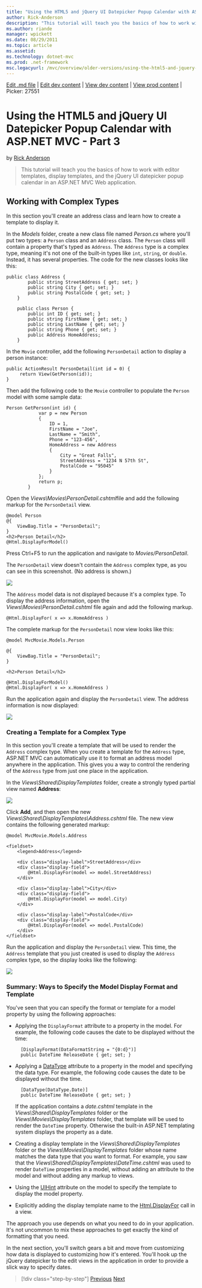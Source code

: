 ```yaml
---
title: "Using the HTML5 and jQuery UI Datepicker Popup Calendar with ASP.NET MVC - Part 3 | Microsoft Docs"
author: Rick-Anderson
description: "This tutorial will teach you the basics of how to work with editor templates, display templates, and the jQuery UI datepicker popup calendar in an ASP.NET MV..."
ms.author: riande
manager: wpickett
ms.date: 08/29/2011
ms.topic: article
ms.assetid: 
ms.technology: dotnet-mvc
ms.prod: .net-framework
msc.legacyurl: /mvc/overview/older-versions/using-the-html5-and-jquery-ui-datepicker-popup-calendar-with-aspnet-mvc/using-the-html5-and-jquery-ui-datepicker-popup-calendar-with-aspnet-mvc-part-3
---
```

[Edit .md file](C:\Projects\msc\dev\Msc.Www\Web.ASP\App_Data\github\mvc\overview\older-versions\using-the-html5-and-jquery-ui-datepicker-popup-calendar-with-aspnet-mvc\using-the-html5-and-jquery-ui-datepicker-popup-calendar-with-aspnet-mvc-part-3.md) | [Edit dev content](http://www.aspdev.net/umbraco#/content/content/edit/24913) | [View dev content](http://docs.aspdev.net/tutorials/mvc/overview/older-versions/using-the-html5-and-jquery-ui-datepicker-popup-calendar-with-aspnet-mvc/using-the-html5-and-jquery-ui-datepicker-popup-calendar-with-aspnet-mvc-part-3.html) | [View prod content](http://www.asp.net/mvc/overview/older-versions/using-the-html5-and-jquery-ui-datepicker-popup-calendar-with-aspnet-mvc/using-the-html5-and-jquery-ui-datepicker-popup-calendar-with-aspnet-mvc-part-3) | Picker: 27551

Using the HTML5 and jQuery UI Datepicker Popup Calendar with ASP.NET MVC - Part 3
====================
by [Rick Anderson](https://github.com/Rick-Anderson)

> This tutorial will teach you the basics of how to work with editor templates, display templates, and the jQuery UI datepicker popup calendar in an ASP.NET MVC Web application.


## Working with Complex Types

In this section you'll create an address class and learn how to create a template to display it.

In the *Models* folder, create a new class file named *Person.cs* where you'll put two types: a `Person` class and an `Address` class. The `Person` class will contain a property that's typed as `Address`. The `Address` type is a complex type, meaning it's not one of the built-in types like `int`, `string`, or `double`. Instead, it has several properties. The code for the new classes looks like this:

    public class Address {
            public string StreetAddress { get; set; }
            public string City { get; set; }
            public string PostalCode { get; set; }
        }
    
        public class Person {
            public int ID { get; set; }
            public string FirstName { get; set; }
            public string LastName { get; set; }
            public string Phone { get; set; }
            public Address HomeAddress;
        }

In the `Movie` controller, add the following `PersonDetail` action to display a person instance:

    public ActionResult PersonDetail(int id = 0) {
         return View(GetPerson(id));
    }

Then add the following code to the `Movie` controller to populate the `Person` model with some sample data:

    Person GetPerson(int id) {
                var p = new Person
                {
                    ID = 1,
                    FirstName = "Joe",
                    LastName = "Smith",
                    Phone = "123-456",
                    HomeAddress = new Address
                    {
                        City = "Great Falls",
                        StreetAddress = "1234 N 57th St",
                        PostalCode = "95045"
                    }
                };
                return p;
            }

Open the *Views\Movies\PersonDetail.cshtml*file and add the following markup for the `PersonDetail` view.

    @model Person
    @{
        ViewBag.Title = "PersonDetail";
    }
    <h2>Person Detail</h2>
    @Html.DisplayForModel()

Press Ctrl+F5 to run the application and navigate to *Movies/PersonDetail*.

The `PersonDetail` view doesn't contain the `Address` complex type, as you can see in this screenshot. (No address is shown.)

![](using-the-html5-and-jquery-ui-datepicker-popup-calendar-with-aspnet-mvc-part-3/_static/image1.png)

The `Address` model data is not displayed because it's a complex type. To display the address information, open the *Views\Movies\PersonDetail.cshtml* file again and add the following markup.

    @Html.DisplayFor( x => x.HomeAddress )

The complete markup for the `PersonDetail` now view looks like this:

    @model MvcMovie.Models.Person
    
    @{
        ViewBag.Title = "PersonDetail";
    }
    
    <h2>Person Detail</h2>
    
    @Html.DisplayForModel()
    @Html.DisplayFor( x => x.HomeAddress )

Run the application again and display the `PersonDetail` view. The address information is now displayed:

![](using-the-html5-and-jquery-ui-datepicker-popup-calendar-with-aspnet-mvc-part-3/_static/image2.png)

### Creating a Template for a Complex Type

In this section you'll create a template that will be used to render the `Address` complex type. When you create a template for the `Address` type, ASP.NET MVC can automatically use it to format an address model anywhere in the application. This gives you a way to control the rendering of the `Address` type from just one place in the application.

In the *Views\Shared\DisplayTemplates* folder, create a strongly typed partial view named **Address**:

![](using-the-html5-and-jquery-ui-datepicker-popup-calendar-with-aspnet-mvc-part-3/_static/image3.png)

Click **Add**, and then open the new *Views\Shared\DisplayTemplates\Address.cshtml* file. The new view contains the following generated markup:

    @model MvcMovie.Models.Address
    
    <fieldset>
        <legend>Address</legend>
    
        <div class="display-label">StreetAddress</div>
        <div class="display-field">
            @Html.DisplayFor(model => model.StreetAddress)
        </div>
    
        <div class="display-label">City</div>
        <div class="display-field">
            @Html.DisplayFor(model => model.City)
        </div>
    
        <div class="display-label">PostalCode</div>
        <div class="display-field">
            @Html.DisplayFor(model => model.PostalCode)
        </div>
    </fieldset>

Run the application and display the `PersonDetail` view. This time, the `Address` template that you just created is used to display the `Address` complex type, so the display looks like the following:

![](using-the-html5-and-jquery-ui-datepicker-popup-calendar-with-aspnet-mvc-part-3/_static/image4.png)

### Summary: Ways to Specify the Model Display Format and Template

You've seen that you can specify the format or template for a model property by using the following approaches:

- Applying the `DisplayFormat` attribute to a property in the model. For example, the following code causes the date to be displayed without the time:

        [DisplayFormat(DataFormatString = "{0:d}")]
        public DateTime ReleaseDate { get; set; }
- Applying a [DataType](https://msdn.microsoft.com/en-us/library/system.componentmodel.dataannotations.datatype.aspx) attribute to a property in the model and specifying the data type. For example, the following code causes the date to be displayed without the time.

        [DataType(DataType.Date)]
        public DateTime ReleaseDate { get; set; }

    If the application contains a *date.cshtml* template in the *Views\Shared\DisplayTemplates* folder or the *Views\Movies\DisplayTemplates* folder, that template will be used to render the `DateTime` property. Otherwise the built-in ASP.NET templating system displays the property as a date.
- Creating a display template in the *Views\Shared\DisplayTemplates* folder or the *Views\Movies\DisplayTemplates* folder whose name matches the data type that you want to format. For example, you saw that the *Views\Shared\DisplayTemplates\DateTime.cshtml* was used to render `DateTime` properties in a model, without adding an attribute to the model and without adding any markup to views.
- Using the [UIHint](https://msdn.microsoft.com/en-us/library/system.componentmodel.dataannotations.uihintattribute.uihint.aspx) attribute on the model to specify the template to display the model property.
- Explicitly adding the display template name to the [Html.DisplayFor](https://msdn.microsoft.com/en-us/library/ee407420.aspx) call in a view.

The approach you use depends on what you need to do in your application. It's not uncommon to mix these approaches to get exactly the kind of formatting that you need.

In the next section, you'll switch gears a bit and move from customizing how data is displayed to customizing how it's entered. You'll hook up the jQuery datepicker to the edit views in the application in order to provide a slick way to specify dates.

>[!div class="step-by-step"] [Previous](using-the-html5-and-jquery-ui-datepicker-popup-calendar-with-aspnet-mvc-part-2.md) [Next](using-the-html5-and-jquery-ui-datepicker-popup-calendar-with-aspnet-mvc-part-4.md)